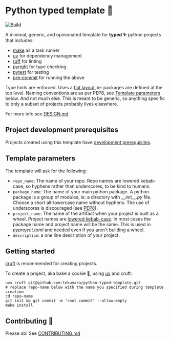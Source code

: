 # Python typed template 🐍

[![Build](https://github.com/tekumara/python-typed-template/actions/workflows/ci.yml/badge.svg)](https://github.com/tekumara/python-typed-template/actions/workflows/ci.yml)

A minimal, generic, and opinionated template for **typed ✨** python projects that includes:

- [make](https://www.gnu.org/software/make/) as a task runner
- [uv](https://docs.astral.sh/uv/) for dependency management
- [ruff](https://github.com/charliermarsh/ruff) for linting
- [pyright](https://github.com/microsoft/pyright) for type checking
- [pytest](https://docs.pytest.org/) for testing
- [pre-commit](https://pre-commit.com/) for running the above

Type hints are enforced. Uses a [flat layout](https://packaging.python.org/en/latest/discussions/src-layout-vs-flat-layout/), ie: packages are defined at the top level. Naming conventions are as per PEP8, see [Template parameters](#template-parameters) below. And not much else. This is meant to be generic, so anything specific to only a subset of projects probably lives elsewhere.

For more info see [DESIGN.md](DESIGN.md).

## Project development prerequisites

Projects created using this template have [development prerequisites]({{cookiecutter.repo_name}}/CONTRIBUTING.md#Prerequisites).

## Template parameters

The template will ask for the following:

- `repo_name`: The name of your repo. Repo names are lowered kebab-case, so hyphens rather than underscores, to be kind to humans.
- `package_name`: The name of your main python package. A python package is a group of modules, ie: a directory with _\_\_init\_\_.py_ file. Choose a short all-lowercase name without hyphens. The use of underscores is discouraged (see [PEP8](https://www.python.org/dev/peps/pep-0008/#package-and-module-names)).
- `project_name`: The name of the artifact when your project is built as a wheel. Project names are [lowered kebab-case](https://www.python.org/dev/peps/pep-0508/#names). In most cases the package name and project name will be the same. This is used in _pyproject.toml_ and needed even if you aren't building a wheel.
- `description`: a one line description of your project.

## Getting started

[cruft](DESIGN.md#cruft) is recommended for creating projects.

To create a project, aka bake a cookie 🍪, using [uv](https://docs.astral.sh/uv/) and cruft:

```
uvx cruft git@github.com:tekumara/python-typed-template.git
# replace repo-name below with the name you specified during template creation
cd repo-name
git init && git commit -m 'root commit' --allow-empty
make install
```

## Contributing 🌱

Please do! See [CONTRIBUTING.md](CONTRIBUTING.md)
